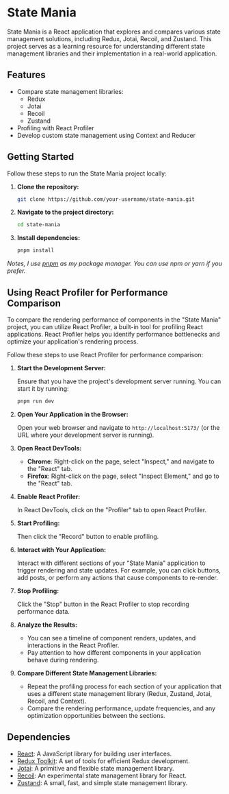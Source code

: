 # State Mania

State Mania is a React application that explores and compares various state management solutions, including Redux, Jotai, Recoil, and Zustand. This project serves as a learning resource for understanding different state management libraries and their implementation in a real-world application.

## Features

- Compare state management libraries:
  - Redux
  - Jotai
  - Recoil
  - Zustand
- Profiling with React Profiler
- Develop custom state management using Context and Reducer

## Getting Started

Follow these steps to run the State Mania project locally:

1. **Clone the repository:**

   ```bash
   git clone https://github.com/your-username/state-mania.git
   ```

2. **Navigate to the project directory:**

   ```bash
   cd state-mania
   ```

3. **Install dependencies:**

   ```bash
   pnpm install
   ```

*Notes, I use [pnpm](https://pnpm.io/) as my package manager. You can use npm or yarn if you prefer.*

## Using React Profiler for Performance Comparison

To compare the rendering performance of components in the "State Mania" project, you can utilize React Profiler, a built-in tool for profiling React applications. React Profiler helps you identify performance bottlenecks and optimize your application's rendering process.

Follow these steps to use React Profiler for performance comparison:

1. **Start the Development Server:**

   Ensure that you have the project's development server running. You can start it by running:

   ```bash
   pnpm run dev
   ```

2. **Open Your Application in the Browser:**

   Open your web browser and navigate to `http://localhost:5173/` (or the URL where your development server is running).

3. **Open React DevTools:**

   - **Chrome**: Right-click on the page, select "Inspect," and navigate to the "React" tab.
   - **Firefox**: Right-click on the page, select "Inspect Element," and go to the "React" tab.

4. **Enable React Profiler:**

   In React DevTools, click on the "Profiler" tab to open React Profiler. 

5. **Start Profiling:**

   Then click the "Record" button to enable profiling.

6. **Interact with Your Application:**

   Interact with different sections of your "State Mania" application to trigger rendering and state updates. For example, you can click buttons, add posts, or perform any actions that cause components to re-render.

7. **Stop Profiling:**

   Click the "Stop" button in the React Profiler to stop recording performance data.

8. **Analyze the Results:**

   - You can see a timeline of component renders, updates, and interactions in the React Profiler.
   - Pay attention to how different components in your application behave during rendering.

9. **Compare Different State Management Libraries:**

   - Repeat the profiling process for each section of your application that uses a different state management library (Redux, Zustand, Jotai, Recoil, and Context).
   - Compare the rendering performance, update frequencies, and any optimization opportunities between the sections.

## Dependencies

- [React](https://reactjs.org/): A JavaScript library for building user interfaces.
- [Redux Toolkit](https://redux-toolkit.js.org/): A set of tools for efficient Redux development.
- [Jotai](https://github.com/pmndrs/jotai): A primitive and flexible state management library.
- [Recoil](https://recoiljs.org/): An experimental state management library for React.
- [Zustand](https://github.com/pmndrs/zustand): A small, fast, and simple state management library.

